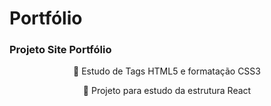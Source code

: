 # Portfólio
### Projeto Site Portfólio
<p align="center">🚀 Estudo de Tags HTML5 e formatação CSS3</p>
<p align="center">🚀 Projeto para estudo da estrutura React</p>
